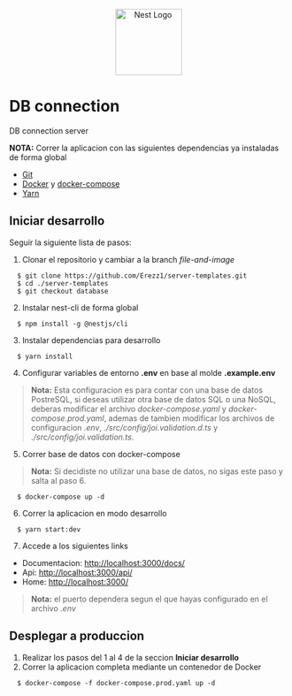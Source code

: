 <p align="center">
  <a href="http://nestjs.com/" target="blank"><img src="https://nestjs.com/img/logo-small.svg" width="120" alt="Nest Logo" /></a>
</p>

# DB connection #
DB connection server

__NOTA:__ Correr la aplicacion con las siguientes dependencias ya instaladas de forma global
* [Git](https://git-scm.com/)
* [Docker](https://docs.docker.com/) y [docker-compose](https://docs.docker.com/compose/)
* [Yarn](https://yarnpkg.com/)

## Iniciar desarrollo ##
Seguir la siguiente lista de pasos:
1. Clonar el repositorio y cambiar a la branch _file-and-image_
```
  $ git clone https://github.com/Erezz1/server-templates.git
  $ cd ./server-templates
  $ git checkout database
```

2. Instalar nest-cli de forma global
```
  $ npm install -g @nestjs/cli
```

3. Instalar dependencias para desarrollo
```
  $ yarn install
```

4. Configurar variables de entorno __.env__ en base al molde __.example.env__ 
> __Nota:__ Esta configuracion es para contar con una base de datos PostreSQL, si deseas utilizar otra base de datos SQL o una NoSQL, deberas modificar el archivo _docker-compose.yaml_ y _docker-compose.prod.yaml_, ademas de tambien modificar los archivos de configuracion _.env_, _./src/config/joi.validation.d.ts_ y _./src/config/joi.validation.ts_.

5. Correr base de datos con docker-compose
> __Nota:__ Si decidiste no utilizar una base de datos, no sigas este paso y salta al paso 6.
```
  $ docker-compose up -d
```

6. Correr la aplicacion en modo desarrollo
```
  $ yarn start:dev
```

7. Accede a los siguientes links
* Documentacion: [http://localhost:3000/docs/](#)
* Api: [http://localhost:3000/api/](#)
* Home: [http://localhost:3000/](#)
> __Nota:__ el puerto dependera segun el que hayas configurado en el archivo _.env_

## Desplegar a produccion ##
1. Realizar los pasos del 1 al 4 de la seccion __Iniciar desarrollo__
2. Correr la aplicacion completa mediante un contenedor de Docker
```
  $ docker-compose -f docker-compose.prod.yaml up -d 
```
